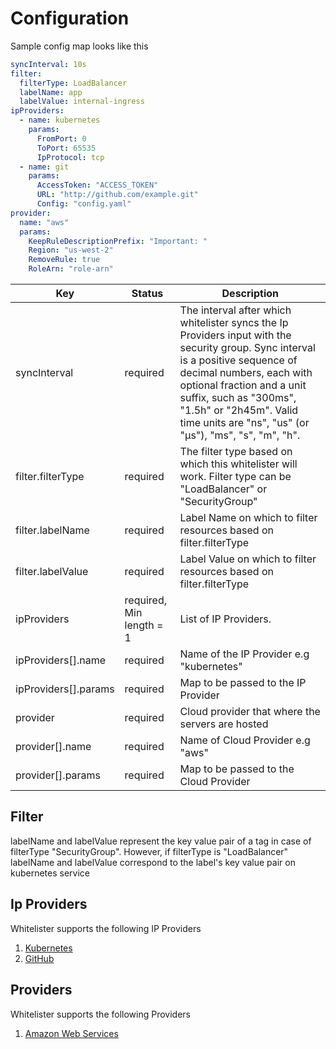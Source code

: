 # Configuration

Sample config map looks like this

```yaml
syncInterval: 10s
filter:
  filterType: LoadBalancer
  labelName: app
  labelValue: internal-ingress
ipProviders:
  - name: kubernetes
    params:
      FromPort: 0
      ToPort: 65535
      IpProtocol: tcp
  - name: git
    params:
      AccessToken: "ACCESS_TOKEN"
      URL: "http://github.com/example.git"
      Config: "config.yaml"
provider:
  name: "aws"
  params:
    KeepRuleDescriptionPrefix: "Important: "
    Region: "us-west-2"
    RemoveRule: true
    RoleArn: "role-arn"
```

|Key |Status |Description|
|----|-------|-----------|
|syncInterval| required |The interval after which whitelister syncs the Ip Providers input with the security group. Sync interval is a positive sequence of decimal numbers, each with optional fraction and a unit suffix, such as "300ms", "1.5h" or "2h45m". Valid time units are "ns", "us" (or "µs"), "ms", "s", "m", "h".|
|filter.filterType| required |The filter type based on which this whitelister will work. Filter type can be "LoadBalancer" or "SecurityGroup"|
|filter.labelName| required |Label Name on which to filter resources based on filter.filterType|
|filter.labelValue| required |Label Value on which to filter resources based on filter.filterType|
|ipProviders| required, Min length = 1 |List of IP Providers.|
|ipProviders[].name| required |Name of the IP Provider e.g "kubernetes"|
|ipProviders[].params| required |Map to be passed to the IP Provider|
|provider| required |Cloud provider that where the servers are hosted
|provider[].name| required |Name of Cloud Provider e.g "aws"|
|provider[].params| required |Map to be passed to the Cloud Provider|

## Filter

labelName and labelValue represent the key value pair of a tag in case of filterType "SecurityGroup". However, if filterType is "LoadBalancer" labelName and labelValue correspond to the label's key value pair on kubernetes service

## Ip Providers

Whitelister supports the following IP Providers

1. [Kubernetes](ipProviders/kubernetes.md)
2. [GitHub](ipProviders/github.md)

## Providers

Whitelister supports the following Providers

1. [Amazon Web Services](providers/aws.md)